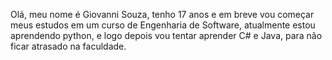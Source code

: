 Olá, meu nome é Giovanni Souza, tenho 17 anos e em breve vou começar meus estudos em um curso de Engenharia de Software, atualmente estou aprendendo python, e logo depois vou tentar aprender C# e Java, para não ficar atrasado na faculdade.
